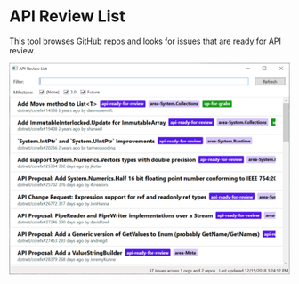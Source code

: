 # API Review List

This tool browses GitHub repos and looks for issues that are ready for API
review.

![](docs/screen.png)